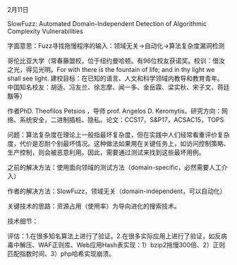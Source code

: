 2月11日

SlowFuzz: Automated Domain-Independent Detection of Algorithmic Complexity Vulnerabilities 

字面意思：Fuzz寻找拖慢程序的输入：领域无关→自动化→算法复杂度漏洞检测

哥伦比亚大学（常春藤盟校，位于纽约曼哈顿。有96位校友获诺奖。校训：借汝之光，得见光明。For with there is the fountain of life; and in thy light we shall see light. 建校目标：在已知的语言、人文和科学领域内教导和教育青年。中国知名校友：胡适、冯友兰、徐志摩、闻一多、金岳霖、梁实秋、宋子文、蒋廷黻等）

作者PhD. Theofilos Petsios ，导师 prof. Angelos D. Keromytis。研究方向：网络、系统安全，二进制插桩、隐私。论文：CCS17，S&P17，ACSAC15，TOPS

问题：算法复杂度在理论上一般指最坏复杂度，但在实践中人们经常看重评价复杂度，代价是忍耐个别最坏情况。这种做法如果用在关键任务上，如访问控制策略、生产控制，则会被恶意利用。因此，需要通过测试来找到这些最坏用例。

之前的解决方法：使用面向领域的测试方法（domain-specific，必然需要人工介入）

作者的解决方法：SlowFuzz，领域无关（domain-independent，可以自动化）

关键技术的思路：资源占用（使用率）为导向进化的搜索技术。

技术细节：


评估：1.在很多知名算法上进行了验证。2.在很多实际应用上进行了验证，如反病毒中解压、WAF正则库、Web应用Hash表实现：1）bzip2拖慢300倍、2）正则匹配指数时间、3）php哈希实现崩溃。
